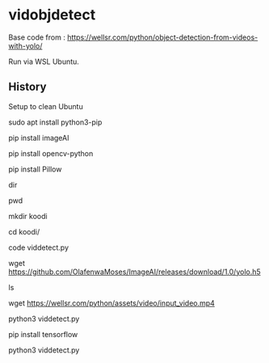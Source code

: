 # vidobjdetect

Base code from : https://wellsr.com/python/object-detection-from-videos-with-yolo/ 

Run via WSL Ubuntu. 



## History

Setup to clean Ubuntu

sudo apt install python3-pip
   
pip install imageAI

pip install opencv-python

pip install Pillow

dir

pwd

mkdir koodi

cd koodi/

code viddetect.py

wget https://github.com/OlafenwaMoses/ImageAI/releases/download/1.0/yolo.h5

ls

wget https://wellsr.com/python/assets/video/input_video.mp4

python3 viddetect.py

pip install tensorflow

python3 viddetect.py
   
   
   
   
   
